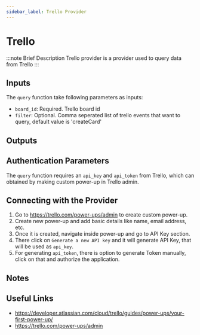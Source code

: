 ```yaml
---
sidebar_label: Trello Provider
---
```


# Trello

:::note Brief Description
Trello provider is a provider used to query data from Trello
:::

## Inputs
The `query` function take following parameters as inputs:
- `board_id`: Required. Trello board id
- `filter`: Optional. Comma seperated list of trello events that want to query, default value is 'createCard' 


## Outputs


## Authentication Parameters
The `query` function requires an `api_key` and `api_token` from Trello, which can obtained by making custom power-up in Trello admin.

## Connecting with the Provider
1. Go to https://trello.com/power-ups/admin to create custom power-up.
2. Create new power-up and add basic details like name, email address, etc.
3. Once it is created, navigate inside power-up and go to API Key section.
4. There click on `Generate a new API key` and it will generate API Key, that will be used as `api_key`.
5. For generating `api_token`, there is option to generate Token manually, click on that and authorize the application.

## Notes


## Useful Links
- https://developer.atlassian.com/cloud/trello/guides/power-ups/your-first-power-up/
- https://trello.com/power-ups/admin
